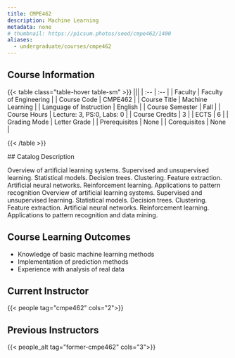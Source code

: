 ```yaml
---
title: CMPE462
description: Machine Learning
metadata: none
# thumbnail: https://picsum.photos/seed/cmpe462/1400
aliases:
  - undergraduate/courses/cmpe462
---
```

## Course Information

<!-- prettier-ignore-start -->
{{< table class="table-hover table-sm" >}}
|||
| :-- | :-- |
| Faculty | Faculty of Engineering |
| Course Code | CMPE462 |
| Course Title | Machine Learning |
| Language of Instruction | English |
| Course Semester | Fall |
| Course Hours | Lecture: 3, PS:0, Labs: 0 |
| Course Credits | 3 |
| ECTS | 6 |
| Grading Mode | Letter Grade |
| Prerequisites | None |
| Corequisites | None |

{{< /table >}}
<!-- prettier-ignore-end -->## Catalog Description

Overview of artificial learning systems. Supervised and unsupervised learning. Statistical models. Decision trees. Clustering. Feature extraction. Artificial neural networks. Reinforcement learning. Applications to pattern recognition Overview of artificial learning systems. Supervised and unsupervised learning. Statistical models. Decision trees. Clustering. Feature extraction. Artificial neural networks. Reinforcement learning. Applications to pattern recognition and data mining.

## Course Learning Outcomes

- Knowledge of basic machine learning methods
- Implementation of prediction methods
- Experience with analysis of real data

## Current Instructor

{{< people tag="cmpe462" cols="2">}}

## Previous Instructors

{{< people_alt tag="former-cmpe462" cols="3">}}
